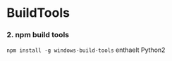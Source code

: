 BuildTools
==========



### 2. npm build tools

`npm install -g windows-build-tools`
enthaelt Python2